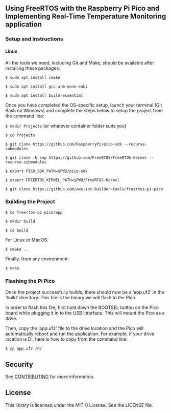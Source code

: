 ## Using FreeRTOS with the Raspberry Pi Pico and Implementing Real-Time Temperature Monitoring application

### Setup and Instructions

#### Linux
All the tools we need, including Git and Make, should be available after installing these packages:

`$ sudo apt install cmake`

`$ sudo apt install gcc-arm-none-eabi`

`$ sudo apt install build-essential`


Once you have completed the OS-specific setup, launch your terminal (Git Bash on Windows) and complete the steps below to setup the project from the command line:

`$ mkdir Projects` (or whatever container folder suits you)

`$ cd Projects`

`$ git clone https://github.com/RaspberryPi/pico-sdk --recurse-submodules`

`$ git clone -b smp https://github.com/FreeRTOS/FreeRTOS-Kernel --recurse-submodules`

`$ export PICO_SDK_PATH=$PWD/pico-sdk`

`$ export FREERTOS_KERNEL_PATH=$PWD/FreeRTOS-Kernel`

`$ git clone https://github.com/aws-iot-builder-tools/freertos-pi-pico`

### Building the Project

`$ cd freertos-pi-pico/app`

`$ mkdir build`

`$ cd build`

For Linux or MacOS:

`$ cmake ..`

Finally, from any environment:

`$ make`

### Flashing the Pi Pico

Once the project successfully builds, there should now be a ‘app.uf2’ in the ‘build’ directory. This file is the binary we will flash to the Pico. 

In order to flash this file, first hold down the BOOTSEL button on the Pico board while plugging it in to the USB interface. This will mount the Pico as a drive. 

Then, copy the ‘app.uf2’ file to the drive location and the Pico will automatically reboot and run the application. For example, if your drive location is D:, here is how to copy from the command line:

`$ cp app.uf2 /d/`

## Security

See [CONTRIBUTING](CONTRIBUTING.md#security-issue-notifications) for more information.

## License

This library is licensed under the MIT-0 License. See the LICENSE file.

